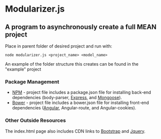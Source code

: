 # Modularizer.js

## A program to asynchronously create a full MEAN project

Place in parent folder of desired project and run with:
```
node modularizer.js <project_name> <model_name>
```
An example of the folder structure this creates can be found in the "example" project

### Package Management
* [NPM](https://www.npmjs.com/) - project file includes a package.json file for installing back-end dependencies (body-parser, [Express](https://expressjs.com/), and [Mongoose](http://mongoosejs.com/)).
* [Bower](https://bower.io/) - project file includes a bower.json file for installing front-end dependencies ([Angular](https://angularjs.org/), Angular-route, and Angular-cookies).

### Other Outside Resources

The index.html page also includes CDN links to [Bootstrap](http://getbootstrap.com/) and [Jquery](https://jquery.com/).
